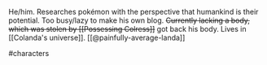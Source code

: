 He/him. Researches pokémon with the perspective that humankind is their potential. Too busy/lazy to make his own blog. ~~Currently lacking a body, which was stolen by [[Possessing Colress]]~~ got back his body. Lives in [[Colanda's universe]]. [[@painfully-average-landa]]

#characters 